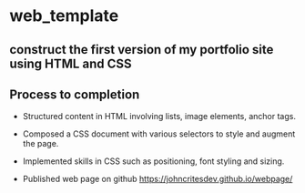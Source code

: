 # web_template

## construct the first version of my portfolio site using HTML and CSS

## Process to completion

* Structured content in HTML involving lists, image elements, anchor tags. 

* Composed a CSS document with various selectors to style and augment the page.

* Implemented skills in CSS such as positioning, font styling and sizing. 

* Published web page on github https://johncritesdev.github.io/webpage/
